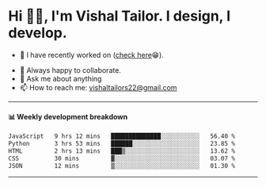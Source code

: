 # Hi 👋🏻, I'm Vishal Tailor. I design, I develop.

- 🔭 I have recently worked on ([check here](https://vishaltailor.com)😁).
<!-- - 🎦 Currently watching: JavaScript: The Hard Parts By Will Sentance. -->
- 👯 Always happy to collaborate.
- 💬 Ask me about anything
- 📫 How to reach me: <a href="mailto:vishaltailors22@gmail.com">vishaltailors22@gmail.com</a>

<hr /> 
<h4>📊 Weekly development breakdown</h4>
<!--START_SECTION:waka-->

```txt
JavaScript   9 hrs 12 mins   ██████████████░░░░░░░░░░░   56.40 %
Python       3 hrs 53 mins   ██████░░░░░░░░░░░░░░░░░░░   23.85 %
HTML         2 hrs 13 mins   ███▒░░░░░░░░░░░░░░░░░░░░░   13.62 %
CSS          30 mins         ▓░░░░░░░░░░░░░░░░░░░░░░░░   03.07 %
JSON         12 mins         ▒░░░░░░░░░░░░░░░░░░░░░░░░   01.30 %
```

<!--END_SECTION:waka-->
<hr /> 

<!-- ![](./profile-3d-contrib/profile-green-animate.svg) -->
